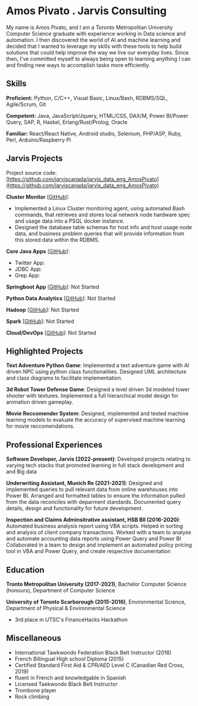 # Amos Pivato . Jarvis Consulting

My name is Amos Pivato, and I am a Toronto Metropolitan University Computer Science graduate with experience working in Data science and automation.  I then discovered the world of AI and machine learning and decided that I wanted to leverage my skills with these tools to help build solutions that could help improve the way we live our everyday lives.  Since then, I've committed myself to always being open to learning anything I can and finding new ways to accomplish tasks more efficiently.

## Skills

**Proficient:** Python, C/C++, Visual Basic, Linux/Bash, RDBMS/SQL, Agile/Scrum, Git

**Competent:** Java, JavaScript/Jquery, HTML/CSS, DAX/M, Power BI/Power Query, SAP, R, Haskel, Erlang/Rust/Prolog, Oracle

**Familiar:** React/React Native, Android studio, Selenium, PHP/ASP, Ruby, Perl, Arduino/Raspberry Pi

## Jarvis Projects

Project source code: [https://github.com/jarviscanada/jarvis_data_eng_AmosPivato](https://github.com/jarviscanada/jarvis_data_eng_AmosPivato)


**Cluster Monitor** [[GitHub](https://github.com/jarviscanada/jarvis_data_eng_AmosPivato/tree/master/linux_sql)]:
      
  - Implemented a Linux Cluster monitoring agent, using automated Bash commands, that retrieves and stores local network node hardware spec and usage data into a PSQL docker instance.
  - Designed the database table schemas for host info and host usage node data, and business problem queries that will provide information from this stored data within the RDBMS.

**Core Java Apps** [[GitHub](https://github.com/jarviscanada/jarvis_data_eng_AmosPivato/tree/master/core_java)]:
      
  - Twitter App: 
  - JDBC App: 
  - Grep App: 

**Springboot App** [[GitHub](https://github.com/jarviscanada/jarvis_data_eng_AmosPivato/tree/master/springboot)]: Not Started

**Python Data Analytics** [[GitHub](https://github.com/jarviscanada/jarvis_data_eng_AmosPivato/tree/master/python_data_anlytics)]: Not Started

**Hadoop** [[GitHub](https://github.com/jarviscanada/jarvis_data_eng_AmosPivato/tree/master/hadoop)]: Not Started

**Spark** [[GitHub](https://github.com/jarviscanada/jarvis_data_eng_AmosPivato/tree/master/spark)]: Not Started

**Cloud/DevOps** [[GitHub](https://github.com/jarviscanada/jarvis_data_eng_AmosPivato/tree/master/cloud_devops)]: Not Started


## Highlighted Projects
**Text Adventure Python Game**: Implemented a text adventure game with AI driven NPC using python class functionalities.  Designed UML architecture and class diagrams to facilitate implementation.

**3d Robot Tower Defense Game**: Designed a level driven 3d modeled tower shooter with textures.  Implemented a full hierarchical model design for animation driven gameplay.

**Movie Reccomender System**: Designed, implemented and tested machine learning models to evaluate the accuracy of supervised machine learning for movie reccomendations.


## Professional Experiences

**Software Developer, Jarvis (2022-present)**: Developed projects relating to varying tech stacks that promoted learning in full stack development and and Big data

**Underwriting Assistant, Munich Re (2021-2021)**: Designed and implemented queries to pull relevant data from online warehouses into Power BI. Arranged and formatted tables to ensure the information pulled from the data reconciles with deparment standards. Documented query details, design and functionality for future development.

**Inspection and Claims Adminsitrative assistant, HSB BII (2016-2020)**: Automated business analysis report using VBA scripts. Helped in sorting and analysis of client company transactions. Worked with a team to analyse and automate accounting data reports using Power Query and Power BI Collaborated in a team to design and implement an automated policy pricing tool in VBA and Power Query, and create respective documentation


## Education
**Tronto Metropolitan University (2017-2021)**, Bachelor Computer Science (honours), Department of Computer Science

**University of Toronto Scarborough (2015-2016)**, Environmental Science, Department of Physical & Environmental Science
- 3rd place in UTSC's FinanceHacks Hackathon


## Miscellaneous
- International Tawkwondo Federation Black Belt Instructor (2018)
- French Billingual High school Diploma (2015)
- Certified Standard First Aid & CPR/AED Level C (Canadian Red Cross, 2019)
- fluent in French and knowledgable in Spanish
- Licensed Taekwondo Black Belt Instructor
- Trombone player
- Rock climbing